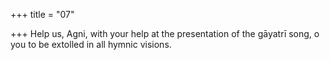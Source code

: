 +++
title = "07"

+++
Help us, Agni, with your help at the presentation of the gāyatrī song, o you to be extolled in all hymnic visions.